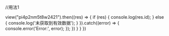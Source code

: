 //用法1

view("pi4p2nm5t8w2421").then((res) => {
if (res) {
console.log(res.id);
} else {
console.log('未获取到有效数据');
}
}).catch((error) => {
console.error('Error:', error);
});
})
}
}
})


